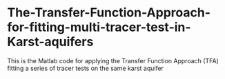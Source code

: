# The-Transfer-Function-Approach-for-fitting-multi-tracer-test-in-Karst-aquifers
This is the Matlab code for applying the Transfer Function Approach (TFA) fitting a series of tracer tests on the same karst aquifer
